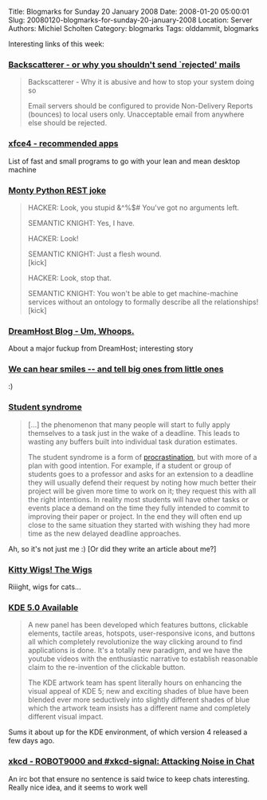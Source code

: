 Title: Blogmarks for Sunday 20 January 2008
Date: 2008-01-20 05:00:01
Slug: 20080120-blogmarks-for-sunday-20-january-2008
Location: Server
Authors: Michiel Scholten
Category: blogmarks
Tags: olddammit, blogmarks

<p>Interesting links of this week:</p>
<h3><a href="http://www.backscatterer.org/?target=backscatter">Backscatterer - or why you shouldn't send `rejected' mails</a></h3>
<blockquote><p>Backscatterer - Why it is abusive and how to stop your system doing so</p>
<p>Email servers should be configured to provide Non-Delivery Reports (bounces) to local users only.
Unacceptable email from anywhere else should be rejected.</p></blockquote>
<h3><a href="http://wiki.xfce.org/recommendedapps">xfce4 - recommended apps</a></h3>
<p>List of fast and small programs to go with your lean and mean desktop machine</p>
<h3><a href="http://lists.xml.org/archives/xml-dev/200504/msg00260.html">Monty Python REST joke</a></h3>
<blockquote>
<p>HACKER: Look, you stupid &^%$# You've got no arguments left.</p>
<p>SEMANTIC KNIGHT:     Yes, I have.</p>
<p>HACKER:    Look!</p>
<p>SEMANTIC KNIGHT:     Just a flesh wound.<br />
    [kick]</p>
<p>HACKER:    Look, stop that.</p>
<p>SEMANTIC KNIGHT:
    You won't be able to get machine-machine services without an
ontology to formally describe all the relationships!<br />
    [kick]</p>
</blockquote>

<h3><a href="http://blog.dreamhost.com/2008/01/15/um-whoops/">DreamHost Blog - Um, Whoops.</a></h3>
<p>About a major fuckup from DreamHost; interesting story</p>
<h3><a href="http://www.boingboing.net/2008/01/15/we-can-hear-smiles-a.html">We can hear smiles -- and tell big ones from little ones</a></h3>
<p>:)</p>
<h3><a href="http://en.wikipedia.org/wiki/Student_syndrome">Student syndrome</a></h3>
<blockquote><p>[...] the phenomenon that many people will start to fully apply themselves to a task just in the wake of a deadline. This leads to wasting any buffers built into individual task duration estimates.</p>

<p>The student syndrome is a form of <a href="http://en.wikipedia.org/wiki/Procrastination" title="Procrastination">procrastination</a>, but with more of a plan with good intention. For example, if a student or group of students goes to a professor and asks for an extension to a deadline they will usually defend their request by noting how much better their project will be given more time to work on it; they request this with all the right intentions. In reality most students will have other tasks or events place a demand on the time they fully intended to commit to improving their paper or project. In the end they will often end up close to the same situation they started with wishing they had more time as the new delayed deadline approaches.</p></blockquote>

<p>Ah, so it's not just me :) [Or did they write an article about me?]</p>
<h3><a href="http://www.kittywigs.com/wigindex.html">Kitty Wigs! The Wigs</a></h3>
<p>Riiight, wigs for cats...</p>
<h3><a href="http://sancairodicopenhagen.com/joe/KDE5">KDE 5.0 Available</a></h3>
<blockquote><p>A new panel has been developed which features buttons, clickable elements, tactile areas, hotspots, user-responsive icons, and buttons all which completely revolutionize the way clicking around to find applications is done. It's a totally new paradigm, and we have the youtube videos with the enthusiastic narrative to establish reasonable claim to the re-invention of the clickable button.</p>

<p>The KDE artwork team has spent literally hours on enhancing the visual appeal of KDE 5; new and exciting shades of blue have been blended ever more seductively into slightly different shades of blue which the artwork team insists has a different name and completely different visual impact.</p>
</blockquote>

<p>Sums it about up for the KDE environment, of which version 4 released a few days ago.</p>
<h3><a href="http://blag.xkcd.com/2008/01/14/robot9000-and-xkcd-signal-attacking-noise-in-chat/">xkcd - ROBOT9000 and #xkcd-signal: Attacking Noise in Chat</a></h3>
<p>An irc bot that ensure no sentence is said twice to keep chats interesting. Really nice idea, and it seems to work well</p>
